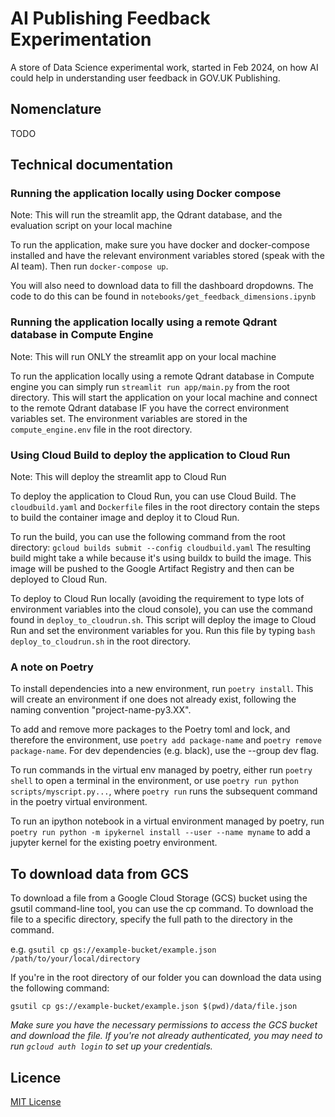 # AI Publishing Feedback Experimentation

A store of Data Science experimental work, started in Feb 2024, on how AI could help in understanding user feedback in GOV.UK Publishing.

## Nomenclature

TODO

## Technical documentation

### Running the application locally using Docker compose

Note: This will run the streamlit app, the Qdrant database, and the evaluation script on your local machine

To run the application, make sure you have docker and docker-compose installed and have the relevant environment variables stored (speak with the AI team). Then run `docker-compose up`.

You will also need to download data to fill the dashboard dropdowns. The code to do this can be found in `notebooks/get_feedback_dimensions.ipynb`

### Running the application locally using a remote Qdrant database in Compute Engine

Note: This will run ONLY the streamlit app on your local machine

To run the application locally using a remote Qdrant database in Compute engine you can simply run `streamlit run app/main.py` from the root directory. This will start the application on your local machine and connect to the remote Qdrant database IF you have the correct environment variables set. The environment variables are stored in the `compute_engine.env` file in the root directory.

### Using Cloud Build to deploy the application to Cloud Run

Note: This will deploy the streamlit app to Cloud Run

To deploy the application to Cloud Run, you can use Cloud Build. The `cloudbuild.yaml` and `Dockerfile` files in the root directory contain the steps to build the container image and deploy it to Cloud Run.

To run the build, you can use the following command from the root directory: `gcloud builds submit --config cloudbuild.yaml` The resulting build might take a while because it's using buildx to build the image. This image will be pushed to the Google Artifact Registry and then can be deployed to Cloud Run.

To deploy to Cloud Run locally (avoiding the requirement to type lots of environment variables into the cloud console), you can use the command found in `deploy_to_cloudrun.sh`. This script will deploy the image to Cloud Run and set the environment variables for you. Run this file by typing `bash deploy_to_cloudrun.sh` in the root directory.

### A note on Poetry

To install dependencies into a new environment, run `poetry install`. This will create an environment if one does not already exist, following the naming convention "project-name-py3.XX".

To add and remove more packages to the Poetry toml and lock, and therefore the environment, use `poetry add package-name` and `poetry remove package-name`. For dev dependencies (e.g. black), use the --group dev flag.

To run commands in the virtual env managed by poetry, either run `poetry shell` to open a terminal in the environment, or use `poetry run python scripts/myscript.py...`, where `poetry run` runs the subsequent command in the poetry virtual environment.

To run an ipython notebook in a virtual environment managed by poetry, run `poetry run python -m ipykernel install --user --name myname` to add a jupyter kernel for the existing poetry environment.

## To download data from GCS

To download a file from a Google Cloud Storage (GCS) bucket using the gsutil command-line tool, you can use the cp command.
To download the file to a specific directory, specify the full path to the directory in the command.

e.g. `gsutil cp gs://example-bucket/example.json /path/to/your/local/directory`

If you're in the root directory of our folder you can download the data using the following command:

`gsutil cp gs://example-bucket/example.json $(pwd)/data/file.json`

*Make sure you have the necessary permissions to access the GCS bucket and download the file. If you're not already authenticated,
you may need to run `gcloud auth login` to set up your credentials.*

## Licence

[MIT License](LICENSE)

